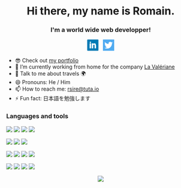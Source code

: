 <h1 align="center">Hi there, my name is Romain.</h1>
<h3 align="center">I'm a world wide web developper!</h3>

<p align='center'>
  <a href="https://www.linkedin.com/in/romainsire/"><img height="30" src="https://github.com/RomainSire/RomainSire/blob/main/img/linkedin.png"></a>&nbsp;&nbsp;
  <a href="https://twitter.com/RomainSireDev"><img height="30" src="https://github.com/RomainSire/RomainSire/blob/main/img/twitter.png"></a>
</p>

- :sunglasses: Check out [my portfolio](https://romainsire.github.io)
- :seedling: I’m currently working from home for the company [La Valériane](https://www.lavaleriane.fr/)
- :speech_balloon: Talk to me about travels :earth_africa:
- :smile: Pronouns: He / Him
- :mailbox: How to reach me: [rsire@tuta.io](mailto:rsire@tuta.io)
- :zap: Fun fact: 日本語を勉強します


### Languages and tools
![](https://img.shields.io/badge/javascript%20-%23323330.svg?&style=for-the-badge&logo=javascript&logoColor=%23F7DF1E)
![](https://img.shields.io/badge/typescript%20-%23007ACC.svg?&style=for-the-badge&logo=typescript&logoColor=white)
![](https://img.shields.io/badge/html5%20-%23E34F26.svg?&style=for-the-badge&logo=html5&logoColor=white)
![](https://img.shields.io/badge/css3%20-%231572B6.svg?&style=for-the-badge&logo=css3&logoColor=white)

![](https://img.shields.io/badge/angular%20-%23DD0031.svg?&style=for-the-badge&logo=angular&logoColor=white)
![](https://img.shields.io/badge/vuejs-%2335495e.svg?style=for-the-badge&logo=vue-dot-js&logoColor=%234FC08D)
![](https://img.shields.io/badge/SASS%20-hotpink.svg?&style=for-the-badge&logo=SASS&logoColor=white)

![](https://img.shields.io/badge/node.js-%2343853D.svg?style=for-the-badge&logo=node-dot-js&logoColor=white")
![](https://img.shields.io/badge/php-%23777BB4.svg?&style=for-the-badge&logo=php&logoColor=white)
![](https://img.shields.io/badge/mysql-%2300f.svg?&style=for-the-badge&logo=mysql&logoColor=white)
![](https://img.shields.io/badge/MongoDB-%234ea94b.svg?&style=for-the-badge&logo=mongodb&logoColor=white)

![](https://img.shields.io/badge/git%20-%23F05033.svg?&style=for-the-badge&logo=git&logoColor=white)
![](https://img.shields.io/badge/docker%20-%230db7ed.svg?&style=for-the-badge&logo=docker&logoColor=white)
![](https://img.shields.io/badge/Linux-%23FFA500.svg?&style=for-the-badge&logo=linux&logoColor=white)
![](https://img.shields.io/badge/figma-%23F24E1E.svg?style=for-the-badge&logo=figma&logoColor=white)


<p align="center" >
  <img src="https://github-readme-stats.vercel.app/api/top-langs/?username=RomainSire&layout=compact" />
</p>
